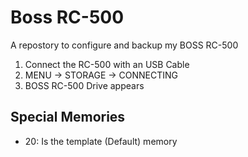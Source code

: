# Boss RC-500

A repostory to configure and backup my BOSS RC-500

1. Connect the RC-500 with an USB Cable
2. MENU -> STORAGE -> CONNECTING
3. BOSS RC-500 Drive appears


## Special Memories

* 20: Is the template (Default) memory


